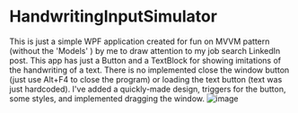 # HandwritingInputSimulator
This is just a simple WPF application created for fun on MVVM pattern (without the 'Models' ) by me to draw attention to my job search LinkedIn post.
This app has just a Button and a TextBlock for showing imitations of the handwriting of a text.
There is no implemented close the window button (just use Alt+F4 to close the program) or loading the text button (text was just hardcoded).
I've added a quickly-made design, triggers for the button, some styles, and implemented dragging the window.
![image](https://github.com/TarasDzivik/HandwritingInputSimulator/assets/84182850/3b992331-e906-4fca-8878-6e76ddbc644a)

